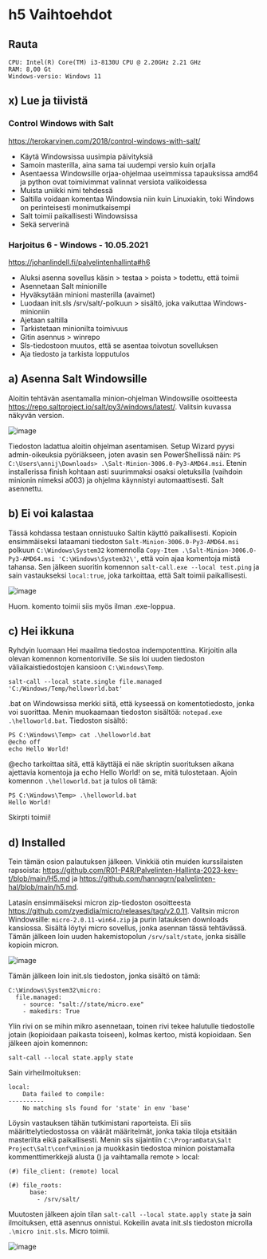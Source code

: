 # h5 Vaihtoehdot
## Rauta

    CPU: Intel(R) Core(TM) i3-8130U CPU @ 2.20GHz 2.21 GHz
    RAM: 8,00 Gt
    Windows-versio: Windows 11
    
## x) Lue ja tiivistä

### Control Windows with Salt
https://terokarvinen.com/2018/control-windows-with-salt/

- Käytä Windowsissa uusimpia päivityksiä
- Samoin masterilla, aina sama tai uudempi versio kuin orjalla
- Asentaessa Windowsille orjaa-ohjelmaa useimmissa tapauksissa amd64 ja python ovat toimivimmat valinnat versiota valikoidessa
- Muista uniikki nimi tehdessä
- Saltilla voidaan komentaa Windowsia niin kuin Linuxiakin, toki Windows on perinteisesti monimutkaisempi
- Salt toimii paikallisesti Windowsissa
- Sekä serverinä

### Harjoitus 6 - Windows - 10.05.2021
https://johanlindell.fi/palvelintenhallinta#h6

- Aluksi asenna sovellus käsin > testaa > poista > todettu, että toimii
- Asennetaan Salt minionille
- Hyväksytään minioni masterilla (avaimet)
- Luodaan init.sls /srv/salt/-polkuun > sisältö, joka vaikuttaa Windows-minioniin
- Ajetaan saltilla
- Tarkistetaan minionilta toimivuus
- Gitin asennus > winrepo
- Sls-tiedostoon muutos, että se asentaa toivotun sovelluksen
- Aja tiedosto ja tarkista lopputulos

## a) Asenna Salt Windowsille

Aloitin tehtävän asentamalla minion-ohjelman Windowsille osoitteesta https://repo.saltproject.io/salt/py3/windows/latest/. Valitsin kuvassa näkyvän version.

<img width="auto" alt="image" src="https://user-images.githubusercontent.com/101214286/235341355-5be4f53d-a5a2-46cf-8019-95331e8dc2ae.png">

Tiedoston ladattua aloitin ohjelman asentamisen. Setup Wizard pyysi admin-oikeuksia pyöriäkseen, joten avasin sen PowerShellissä näin: `PS C:\Users\annij\Downloads> .\Salt-Minion-3006.0-Py3-AMD64.msi`. Etenin installerissa finish kohtaan asti suurimmaksi osaksi oletuksilla (vaihdoin minionin nimeksi a003) ja ohjelma käynnistyi automaattisesti. Salt asennettu.

## b) Ei voi kalastaa

Tässä kohdassa testaan onnistuuko Saltin käyttö paikallisesti. Kopioin ensimmäiseksi lataamani tiedoston `Salt-Minion-3006.0-Py3-AMD64.msi` polkuun `C:\Windows\System32` komennolla `Copy-Item .\Salt-Minion-3006.0-Py3-AMD64.msi 'C:\Windows\System32\'`, että voin ajaa komentoja mistä tahansa. Sen jälkeen suoritin komennon `salt-call.exe --local test.ping` ja sain vastaukseksi `local:true`, joka tarkoittaa, että Salt toimii paikallisesti.

<img width="auto" alt="image" src="https://user-images.githubusercontent.com/101214286/235344619-15074bd7-e0c7-41a5-89c2-f4555b231e7b.png">

Huom. komento toimii siis myös ilman .exe-loppua.

## c) Hei ikkuna

Ryhdyin luomaan Hei maailma tiedostoa indempotenttina. Kirjoitin alla olevan komennon komentoriville. Se siis loi uuden tiedoston väliaikaistiedostojen kansioon `C:\Windows\Temp`. 

    salt-call --local state.single file.managed 'C:/Windows/Temp/helloworld.bat'

.bat on Windowsissa merkki siitä, että kyseessä on komentotiedosto, jonka voi suorittaa. Menin muokaamaan tiedoston sisältöä: `notepad.exe .\helloworld.bat`. Tiedoston sisältö:

    PS C:\Windows\Temp> cat .\helloworld.bat
    @echo off
    echo Hello World!

@echo tarkoittaa sitä, että käyttäjä ei näe skriptin suorituksen aikana ajettavia komentoja ja echo Hello World! on se, mitä tulostetaan. Ajoin komennon `.\helloworld.bat` ja tulos oli tämä:

    PS C:\Windows\Temp> .\helloworld.bat
    Hello World!
    
Skirpti toimii!

## d) Installed

Tein tämän osion palautuksen jälkeen. Vinkkiä otin muiden kurssilaisten rapsoista: https://github.com/R01-P4R/Palvelinten-Hallinta-2023-kev-t/blob/main/H5.md ja https://github.com/hannagrn/palvelinten-hal/blob/main/h5.md.

Latasin ensimmäiseksi micron zip-tiedoston osoitteesta https://github.com/zyedidia/micro/releases/tag/v2.0.11. Valitsin micron Windowsille: `micro-2.0.11-win64.zip` ja purin latauksen downloads kansiossa. Sisältä löytyi micro sovellus, jonka asennan tässä tehtävässä. Tämän jälkeen loin uuden hakemistopolun `/srv/salt/state`, jonka sisälle kopioin micron.

<img width="auto" alt="image" src="https://user-images.githubusercontent.com/101214286/235536158-4d0b871c-2881-40d8-8a83-533bab163023.png">

Tämän jälkeen loin init.sls tiedoston, jonka sisältö on tämä:

    C:\Windows\System32\micro:
      file.managed:
        - source: "salt://state/micro.exe"
        - makedirs: True

Ylin rivi on se mihin mikro asennetaan, toinen rivi tekee halutulle tiedostolle jotain (kopioidaan paikasta toiseen), kolmas kertoo, mistä kopioidaan. Sen jälkeen ajoin komennon:

    salt-call --local state.apply state

Sain virheilmoituksen:

    local:
        Data failed to compile:
    ----------
        No matching sls found for 'state' in env 'base'
 
Löysin vastauksen tähän tutkimistani raporteista. Eli siis määrittelytiedostossa on väärät määritelmät, jonka takia tiloja etsitään masterilta eikä paikallisesti. Menin siis sijaintiin `C:\ProgramData\Salt Project\Salt\conf\minion` ja muokkasin tiedostoa minion poistamalla kommenttimerkkejä alusta () ja vaihtamalla remote > local:

    (#) file_client: (remote) local 
    
    (#) file_roots:
          base:
            - /srv/salt/
    
Muutosten jälkeen ajoin tilan `salt-call --local state.apply state` ja sain ilmoituksen, että asennus onnistui. Kokeilin avata init.sls tiedoston microlla `.\micro init.sls`. Micro toimii.

<img width="auto" alt="image" src="https://user-images.githubusercontent.com/101214286/235543633-66356f06-756f-4c1a-9428-bdb9aef5af41.png">
